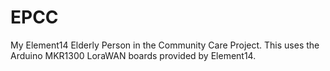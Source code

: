 # EPCC
My Element14 Elderly Person in the Community Care Project. This uses the Arduino MKR1300 LoraWAN boards provided by Element14. 
